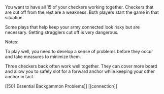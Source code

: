 You want to have all 15 of your checkers working together. Checkers that are cut off from the rest are a weakness. Both players start the game in that situation.

Some plays that help keep your army connected look risky but are necessary.  Getting stragglers cut off is very dangerous.

Notes:

To play well, you need to develop a sense of problems before they occur and take measures to minimize them.

Three checkers back often work well together. They can cover more board and allow you to safely slot for a forward anchor while keeping your other anchor in tact.

[[501 Essential Backgammon Problems]]
[[connection]]
